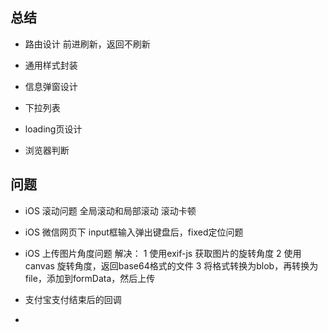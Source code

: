 ## 总结

- 路由设计
	前进刷新，返回不刷新

- 通用样式封装

- 信息弹窗设计

- 下拉列表

- loading页设计

- 浏览器判断


## 问题

- iOS 滚动问题
	全局滚动和局部滚动
	滚动卡顿

- iOS 微信网页下 input框输入弹出键盘后，fixed定位问题

- iOS 上传图片角度问题
	解决：
		1 使用exif-js 获取图片的旋转角度
		2 使用canvas 旋转角度，返回base64格式的文件
		3 将格式转换为blob，再转换为file，添加到formData，然后上传

- 支付宝支付结束后的回调

- 